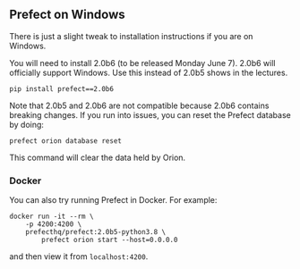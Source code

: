 ## Prefect on Windows

There is just a slight tweak to installation instructions if you are on Windows.

You will need to install 2.0b6 (to be released Monday June 7). 2.0b6 will officially support Windows. Use this instead of 2.0b5 shows in the lectures.

```
pip install prefect==2.0b6
```

Note that 2.0b5 and 2.0b6 are not compatible because 2.0b6 contains breaking changes. If you run into issues, you can reset the Prefect database by doing:

```
prefect orion database reset
```

This command will clear the data held by Orion.

### Docker

You can also try running Prefect in Docker. For example:

```
docker run -it --rm \
    -p 4200:4200 \
    prefecthq/prefect:2.0b5-python3.8 \
        prefect orion start --host=0.0.0.0
```

and then view it from `localhost:4200`.
